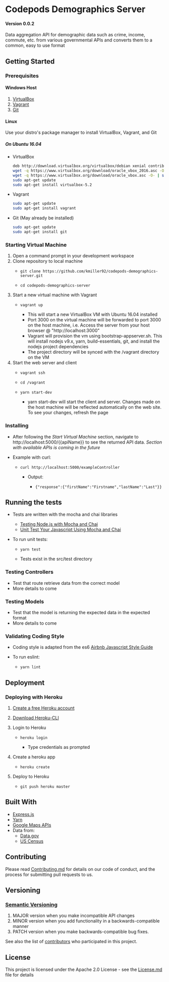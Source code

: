 # Codepods Demographics Server
####	Version 0.0.2

Data aggregation API for demographic data such as crime, income, commute, etc. from various governmental APIs and converts them to a common, easy to use format

## Getting Started


### Prerequisites

#### Windows Host

1.	[VirtualBox](https://www.virtualbox.org/wiki/Downloads)
2.	[Vagrant](https://www.vagrantup.com/downloads.html)
3.	[Git](https://git-scm.com/downloads)

#### Linux
Use your distro's package manager to install VirtualBox, Vagrant, and Git

##### On Ubuntu 16.04
- VirtualBox
  ```bash
  deb http://download.virtualbox.org/virtualbox/debian xenial contrib
  wget -q https://www.virtualbox.org/download/oracle_vbox_2016.asc -O- | sudo apt-key add -
  wget -q https://www.virtualbox.org/download/oracle_vbox.asc -O- | sudo apt-key add -
  sudo apt-get update
  sudo apt-get install virtualbox-5.2
  ```
- Vagrant
  ```bash
  sudo apt-get update
  sudo apt-get install vagrant
  ```
- Git (May already be installed)
  ```bash
  sudo apt-get update
  sudo apt-get install git
  ```

### Starting Virtual Machine

1.	Open a command prompt in your development workspace
2.	Clone repository to local machine
	-	  git clone https://github.com/kmiller92/codepods-demographics-server.git
	-	  cd codepods-demographics-server
3.	Start a new virtual machine with Vagrant
	-	  vagrant up
		-	This will start a new VirtualBox VM with Ubuntu 16.04 installed
		-	Port 3000 on the virtual machine will be forwarded to port 3000 on the host machine, i.e. Access the server from your host browser @ "http://localhost:3000"
		-	Vagrant will provision the vm using bootstrap-appserver.sh. This will install nodejs v9.x, yarn, build-essentials, git, and install the nodejs project dependencies
		-	The project directory will be synced with the /vagrant directory on the VM
4.	Start the web server and client
	-	  vagrant ssh
	-	  cd /vagrant
	-	  yarn start-dev
		-	yarn start-dev will start the client and server. Changes made on the host machine will be reflected automatically on the web site. To see your changes, refresh the page


### Installing

- After following the *Start Virtual Machine* section, navigate to http://localhost:5000/{{apiName}} to see the returned API data. *Section with available APIs is coming in the future*

- Example with curl:

	-     curl http://localhost:5000/exampleController
		- Output:
			-     {"response":{"firstName":"Firstname","lastName":"Last"}}

## Running the tests

- Tests are written with the mocha and chai libraries
	-  [Testing Node.js with Mocha and Chai](http://mherman.org/blog/2015/09/10/testing-node-js-with-mocha-and-chai/#.Wp048OjwaUk)
	-  [Unit Test Your Javascript Using Mocha and Chai](https://www.sitepoint.com/unit-test-javascript-mocha-chai/)

- To run unit tests:
	-     yarn test
	- Tests exist in the src/test directory

### Testing Controllers
- Test that route retrieve data from the correct model
- More details to come

### Testing Models
- Test that the model is returning the expected data in the expected format
- More details to come

### Validating Coding Style

- Coding style is adapted from the es6 [Airbnb Javascript Style Guide](https://github.com/airbnb/javascript)

- To run eslint:
	-     yarn lint

## Deployment

### Deploying with Heroku

1. [Create a free Heroku account](https://signup.heroku.com/)
2. [Download Heroku-CLI](https://devcenter.heroku.com/articles/heroku-cli)
3. Login to Heroku
	-     heroku login
		- Type credentials as prompted

4. Create a heroku app
	-     heroku create
5. Deploy to Heroku
	-     git push heroku master

## Built With

- [Express.js](https://expressjs.com/)
- [Yarn](https://yarnpkg.com/en/)
- [Google Maps APIs](https://developers.google.com/maps/)
- Data from:
	- [Data.gov](https://www.data.gov/developers/apis)
	- [US Census](https://www.census.gov/data/developers/data-sets.htm)

## Contributing

Please read [Contributing.md](Contributing.md) for details on our code of conduct, and the process for submitting pull requests to us.

## Versioning

###	[Semantic Versioning](https://semver.org/)
1.	MAJOR version when you make incompatible API changes
2.	MINOR version when you add functionality in a backwards-compatible manner
3.	PATCH version when you make backwards-compatible bug fixes.

See also the list of [contributors](https://github.com/your/project/contributors) who participated in this project.

## License

This project is licensed under the Apache 2.0 License - see the [License.md](License.md) file for details

